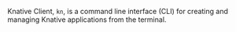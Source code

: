  Knative Client, `kn`, is a command line interface (CLI) for creating and managing Knative applications from the terminal.
